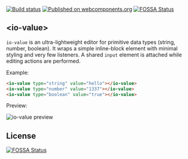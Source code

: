 [![Build status](https://travis-ci.org/arodic/io-value.svg?branch=master)](https://travis-ci.org/arodic/io-value)
[![Published on webcomponents.org](https://img.shields.io/badge/webcomponents.org-published-blue.svg)](https://beta.webcomponents.org/element/arodic/io-value)
[![FOSSA Status](https://app.fossa.io/api/projects/git%2Bhttps%3A%2F%2Fgithub.com%2Fjr00814263%2Fio-value.svg?type=shield)](https://app.fossa.io/projects/git%2Bhttps%3A%2F%2Fgithub.com%2Fjr00814263%2Fio-value?ref=badge_shield)


## &lt;io-value&gt;

`io-value` is an ultra-lightweight editor for primitive data types (string, number, boolean). It wraps a simple inline-block element with minimal styling and very few listeners. A shared `input` element is attached while editing actions are performed.

Example:

<!---
```
<custom-element-demo>
  <template>
    <script src="../webcomponentsjs/webcomponents-lite.js"></script>
    <link rel="import" href="io-value.html">
    <style>
    io-value {
      display: block;
      margin: 1px;
      border: 1px solid #eee;
    }
    </style>
    <div id="container">
      <next-code-block></next-code-block>
    </div>
  </template>
</custom-element-demo>
```
-->
```html
<io-value type="string" value="hello"></io-value>
<io-value type="number" value="1337"></io-value>
<io-value type="boolean" value="true"></io-value>
```

Preview:

![io-value preview]( https://raw.githubusercontent.com/arodic/io-value/master/preview.png "io-value preview")


## License
[![FOSSA Status](https://app.fossa.io/api/projects/git%2Bhttps%3A%2F%2Fgithub.com%2Fjr00814263%2Fio-value.svg?type=large)](https://app.fossa.io/projects/git%2Bhttps%3A%2F%2Fgithub.com%2Fjr00814263%2Fio-value?ref=badge_large)